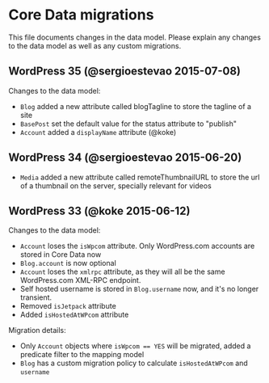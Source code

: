 # Core Data migrations

This file documents changes in the data model. Please explain any changes to the
data model as well as any custom migrations.

## WordPress 35 (@sergioestevao 2015-07-08)

Changes to the data model:

- `Blog` added a new attribute called blogTagline to store the tagline of a site
- `BasePost` set the default value for the status attribute to "publish" 
- `Account` added a `displayName` attribute (@koke)

## WordPress 34 (@sergioestevao 2015-06-20)

- `Media` added a new attribute called remoteThumbnailURL to store the url of a thumbnail on the server, specially relevant for videos

## WordPress 33 (@koke 2015-06-12)

Changes to the data model:

- `Account` loses the `isWpcom` attribute. Only WordPress.com accounts are stored in Core Data now
- `Blog.account` is now optional
- `Account` loses the `xmlrpc` attribute, as they will all be the same WordPress.com XML-RPC endpoint.
- Self hosted username is stored in `Blog.username` now, and it's no longer transient.
- Removed `isJetpack` attribute
- Added `isHostedAtWPcom` attribute

Migration details:

- Only `Account` objects where `isWpcom == YES` will be migrated, added a predicate filter to the mapping model
- `Blog` has a custom migration policy to calculate `isHostedAtWPcom` and `username`